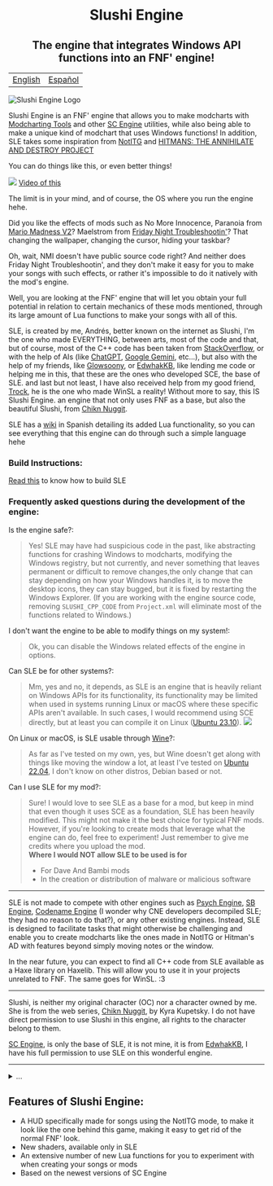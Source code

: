 <h1 align="center">Slushi Engine</h1>
<h2 align="center">The engine that integrates Windows API functions into an FNF' engine!</h2>

<table align="center">
    <tr>
        <td><a href="./README.md">English<a></td>
        <td><a href="./README_ES.md">Español</a></td>
    </tr>
</table>

![Slushi Engine Logo](https://github.com/Slushi-Github/Slushi-Engine/blob/main/docs/readmeImages/SlushiEngineLogo.png)

Slushi Engine is an FNF' engine that allows you to make modcharts with [Modcharting Tools](https://github.com/EdwhakKB/FNF-Modcharting-Tools) and other [SC Engine](https://github.com/EdwhakKB/SC-SP-ENGINE) utilities, while also being able to make a unique kind of modchart that uses Windows functions!
In addition, SLE takes some inspiration from [NotITG](https://www.noti.tg/) and [HITMANS: THE ANNIHILATE AND DESTROY PROJECT](https://gamebanana.com/mods/453997)

You can do things like this, or even better things!

![](https://github.com/Slushi-Github/Slushi-Engine/blob/main/docs/readmeImages/VideoDemonstration0.gif)
[Video of this](https://youtu.be/lT-9rTg6f_o?si=8srv0LmbzZ6avGgb)

The limit is in your mind, and of course, the OS where you run the engine hehe.

Did you like the effects of mods such as No More Innocence, Paranoia from [Mario Madness V2](https://gamebanana.com/mods/359554)? Maelstrom from [Friday Night Troubleshootin'](https://gamebanana.com/mods/320006)?
That changing the wallpaper, changing the cursor, hiding your taskbar?

Oh, wait, NMI doesn't have public source code right? And neither does Friday Night Troubleshootin', and they don't make it easy for you to make your songs with such effects, or rather it's impossible to do it natively with the mod's engine. 

Well, you are looking at the FNF' engine that will let you obtain your full potential in relation to certain mechanics of these mods mentioned, through its large amount of Lua functions to make your songs with all of this.

SLE, is created by me, Andrés, better known on the internet as Slushi, I'm the one who made EVERYTHING, between arts, most of the code and that, but of course, most of the C++ code has been taken from [StackOverflow](https://stackoverflow.com/), or with the help of AIs (like [ChatGPT](https://chatgpt.com/), [Google Gemini](https://gemini.google.com/app), etc...), but also with the help of my friends, like [Glowsoony](https://github.com/glowsoony), or [EdwhakKB](https://github.com/EdwhakKB), like lending me code or helping me in this, that these are the ones who developed SCE, the base of SLE.
and last but not least, I have also received help from my good friend, [Trock](https://github.com/Gametrock), he is the one who made WinSL a reality!
Without more to say, this IS Slushi Engine. an engine that not only uses FNF as a base, but also the beautiful Slushi, from [Chikn Nuggit](https://twitter.com/chikn_nuggit?t=YohD2quSHtamaiJyzT-FOA&s=09).

SLE has a [wiki](https://github.com/Slushi-Github/Slushi-Engine/tree/main/docs/development/SLELuaSpanish) in Spanish detailing its added Lua functionality, so you can see everything that this engine can do through such a simple language hehe

### Build Instructions:

[Read this](https://github.com/Slushi-Github/Slushi-Engine/blob/main/docs/development/BuildInstructions.md) to know how to build SLE

### Frequently asked questions during the development of the engine:

Is the engine safe?:
> Yes! SLE may have had suspicious code in the past, like abstracting functions for crashing Windows to modcharts, modifying the Windows registry, but not currently, and never something that leaves permanent or difficult to remove changes,the only change that can stay depending on how your Windows handles it, is to move the desktop icons, they can stay bugged, but it is fixed by restarting the Windows Explorer.
(If you are working with the engine source code, removing `SLUSHI_CPP_CODE` from `Project.xml` will eliminate most of the functions related to Windows.)

I don't want the engine to be able to modify things on my system!:

> Ok, you can disable the Windows related effects of the engine in options.

Can SLE be for other systems?:
> Mm, yes and no, it depends, as SLE is an engine that is heavily reliant on Windows APIs for its functionality, its functionality may be limited when used in systems running Linux or macOS where these specific APIs aren't available. In such cases, I would recommend using SCE directly, but at least you can compile it on Linux ([Ubuntu 23.10](https://ubuntu.com/)).
![](https://github.com/Slushi-Github/Slushi-Engine/blob/main/docs/readmeImages/SLEInUbuntu.png)

On Linux or macOS, is SLE usable through [Wine](https://www.winehq.org/)?:
> As far as I've tested on my own, yes, but Wine doesn't get along with things like moving the window a lot, at least I've tested on [Ubuntu 22.04](https://ubuntu.com/), I don't know on other distros, Debian based or not.

Can I use SLE for my mod?:
> Sure! I would love to see SLE as a base for a mod, but keep in mind that even though it uses SCE as a foundation, SLE has been heavily modified. This might not make it the best choice for typical FNF mods. However, if you're looking to create mods that leverage what the engine can do, feel free to experiment! Just remember to give me credits where you upload the mod.\
> **Where I would NOT allow SLE to be used is for**
> - For Dave And Bambi mods
> - In the creation or distribution of malware or malicious software

----
SLE is not made to compete with other engines such as [Psych Engine](https://github.com/ShadowMario/FNF-PsychEngine), [SB Engine](https://github.com/Stefan2008Git/FNF-SB-Engine), [Codename Engine](https://github.com/FNF-CNE-Devs/CodenameEngine) (I wonder why CNE developers decompiled SLE; they had no reason to do that?), or any other existing engines. Instead, SLE is designed to facilitate tasks that might otherwise be challenging and enable you to create modcharts like the ones made in NotITG or Hitman's AD with features beyond simply moving notes or the window.

In the near future, you can expect to find all C++ code from SLE available as a Haxe library on Haxelib. This will allow you to use it in your projects unrelated to FNF. The same goes for WinSL. :3

----

Slushi, is neither my original character (OC) nor a character owned by me. She is from the web series, [Chikn Nuggit](https://twitter.com/chikn_nuggit?t=YohD2quSHtamaiJyzT-FOA&s=09), by Kyra Kupetsky. I do not have direct permission to use Slushi in this engine, all rights to the character belong to them.

[SC Engine](https://github.com/EdwhakKB/SC-SP-ENGINE), is only the base of SLE, it is not mine, it is from [EdwhakKB](https://github.com/EdwhakKB), I have his full permission to use SLE on this wonderful engine.

----

<details>
<summary>...</summary>
"Gracias [...] por siempre apoyarme en este proyecto desde que se me ocurrio la idea de iniciarlo, y tambien a ti [...], incluso si ya no estas en este mundo." 
- Andrés.
</details>

## Features of Slushi Engine:
- A HUD specifically made for songs using the NotITG mode, to make it look like the one behind this game, making it easy to get rid of the normal FNF' look.
- New shaders, available only in SLE
- An extensive number of new Lua functions for you to experiment with when creating your songs or mods
- Based on the newest versions of SC Engine
